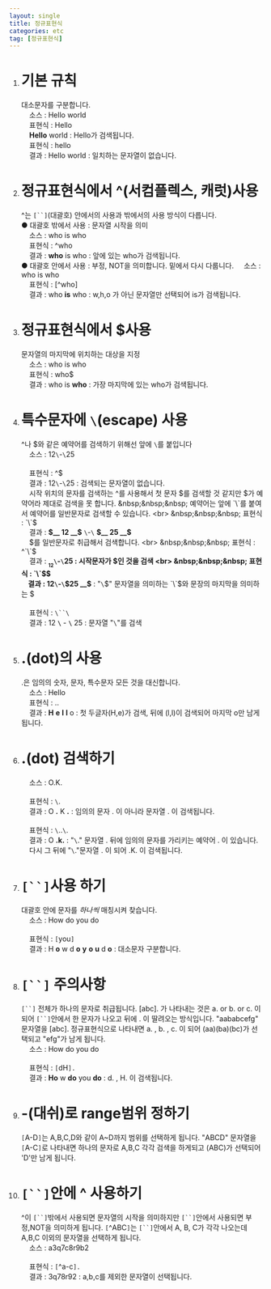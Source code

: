 ```yaml
---
layout: single
title: 정규표현식
categories: etc
tag: [정규표현식]
---
```


1. # 기본 규칙
   대소문자를 구분합니다.  
   &nbsp;&nbsp;&nbsp; 소스 : Hello world   
   &nbsp;&nbsp;&nbsp; 표현식 : Hello   
   &nbsp;&nbsp;&nbsp; __Hello__ world : Hello가 검색됩니다.   
   &nbsp;&nbsp;&nbsp; 표현식 : hello   
   &nbsp;&nbsp;&nbsp; 결과 : Hello world : 일치하는 문자열이 없습니다.   
1. # 정규표현식에서 ^(서컴플렉스, 캐럿)사용   
   ^는 `[``]`(대괄호) 안에서의 사용과 밖에서의 사용 방식이 다릅니다.   
   ● 대괄호 밖에서 사용 : 문자열 시작을 의미   
   &nbsp;&nbsp;&nbsp; 소스 : who is who   
   &nbsp;&nbsp;&nbsp; 표현식 : ^who   
   &nbsp;&nbsp;&nbsp; 결과 : __who__ is who : 앞에 있는 who가 검색됩니다.    
   ● 대괄호 안에서 사용 : 부정, NOT을 의미합니다. 밑에서 다시 다룹니다.
   &nbsp;&nbsp;&nbsp; 소스 : who is who   
   &nbsp;&nbsp;&nbsp; 표현식 : [^who]   
   &nbsp;&nbsp;&nbsp; 결과 : who __is__ who : w,h,o 가 아닌 문자열만 선택되어 is가 검색됩니다.
1. # 정규표현식에서 $사용   
   문자열의 마지막에 위치하는 대상을 지정   
   &nbsp;&nbsp;&nbsp; 소스 : who is who   
   &nbsp;&nbsp;&nbsp; 표현식 : who$   
   &nbsp;&nbsp;&nbsp; 결과 : who is __who__ : 가장 마지막에 있는 who가  검색됩니다.   
1. # 특수문자에 `\`(escape) 사용   
   ^나 $와 같은 예약어를 검색하기 위해선 앞에 `\`를 붙입니다   
   &nbsp;&nbsp;&nbsp; 소스 : $12$`\`-`\`$25$   
   <br>
   &nbsp;&nbsp;&nbsp; 표현식 : ^$   
   &nbsp;&nbsp;&nbsp; 결과 : $12$`\`-`\`$25$ : 검색되는 문자열이 없습니다.   
   &nbsp;&nbsp;&nbsp; 시작 위치의 문자를 검색하는 ^를 사용해서 첫 문자 $를 검색할 것 같지만 $가 예약어라 제대로 검색을 못 합니다.   
   &nbsp;&nbsp;&nbsp; 예약어는 앞에 `\`를 붙여서 예약어를 일반문자로 검색할 수 있습니다.   
   <br>
   &nbsp;&nbsp;&nbsp; 표현식 : `\`$   
   &nbsp;&nbsp;&nbsp; 결과 : __$__ 12 __$__ `\`-`\` __$__ 25 __$__   
   &nbsp;&nbsp;&nbsp; $를 일반문자로 취급해서 검색합니다.      
   <br>
   &nbsp;&nbsp;&nbsp; 표현식 : ^`\`$   
   &nbsp;&nbsp;&nbsp; 결과 : __$__ 12$`\`-`\`$25$ : 시작문자가 $인 것을 검색   
   <br>
   &nbsp;&nbsp;&nbsp; 표현식 : `\`$$   
   &nbsp;&nbsp;&nbsp; 결과 : $12$`\`-`\`$25 __$__ : "`\`$" 문자열을 의미하는 `\`$와 문장의 마지막을 의미하는 $    
   <br>
   &nbsp;&nbsp;&nbsp; 표현식 : `\``\`   
   &nbsp;&nbsp;&nbsp; 결과 : $12$ __`\`__ - __`\`__  $25$ : 문자열 "`\`"를 검색   
1. # .(dot)의 사용
   .은 임의의 숫자, 문자, 특수문자 모든 것을 대신합니다.   
   &nbsp;&nbsp;&nbsp; 소스 : Hello 
   <br>
   &nbsp;&nbsp;&nbsp; 표현식 : ..   
   &nbsp;&nbsp;&nbsp; 결과 : __H__ __e__ __l__ __l__ o : 첫 두글자(H,e)가 검색, 뒤에 (l,l)이 검색되어 마지막 o만 남게됩니다.   
1. # .(dot) 검색하기   
   &nbsp;&nbsp;&nbsp; 소스 : O.K.   
   <br>
   &nbsp;&nbsp;&nbsp; 표현식 : `\`.   
   &nbsp;&nbsp;&nbsp; 결과 : O __.__ K __.__ : 임의의 문자 . 이 아니라 문자열 . 이 검색됩니다.   
   <br>
   &nbsp;&nbsp;&nbsp; 표현식 : `\`..`\`.   
   &nbsp;&nbsp;&nbsp; 결과 : O __.k.__ : "`\`." 문자열 . 뒤에 임의의 문자를 가리키는 예약어 . 이 있습니다.   
   &nbsp;&nbsp;&nbsp; 다시 그 뒤에 "`\`."문자열 . 이 되어 .K. 이 검색됩니다.   
1. # `[``]`사용 하기
   대괄호 안에 문자를 *하나씩* 매칭시켜 찾습니다.   
   &nbsp;&nbsp;&nbsp; 소스 : How do you do   
   <br>
   &nbsp;&nbsp;&nbsp; 표현식 : `[`you`]`   
   &nbsp;&nbsp;&nbsp; 결과 : H __o__ w d __o__ __y__ __o__ __u__ d __o__ : 대소문자 구분합니다.
1. # `[``]` 주의사항
   `[``]` 전체가 하나의 문자로 취급됩니다. [abc]. 가 나타내는 것은 a. or b. or c. 이 되어 `[``]`안에서 한 문자가 나오고 뒤에 . 이 딸려오는 방식입니다. "aababcefg" 문자열을 [abc]. 정규표현식으로 나타내면 a. , b. , c. 이 되어 (aa)(ba)(bc)가 선택되고 "efg"가 남게 됩니다.   
   &nbsp;&nbsp;&nbsp; 소스 : How do you do   
   <br>
   &nbsp;&nbsp;&nbsp; 표현식 : `[`dH`].`   
   &nbsp;&nbsp;&nbsp; 결과 : __Ho__ w __do__ you __do__ : d. , H. 이 검색됩니다.   
1. # -(대쉬)로 range범위 정하기
   `[`A-D`]`는 A,B,C,D와 같이 A~D까지 범위를 선택하게 됩니다. "ABCD" 문자열을 `[`A-C`]`로 나타내면 하나의 문자로 A,B,C 각각 검색을 하게되고 (ABC)가 선택되어 'D'만 남게 됩니다.
1. # `[``]`안에 ^ 사용하기
   ^이 `[``]`밖에서 사용되면 문자열의 시작을 의미하지만 `[``]`안에서 사용되면 부정,NOT을 의미하게 됩니다. `[`^ABC`]`는 `[``]`안에서 A, B, C가 각각 나오는데 A,B,C 이외의 문자열을 선택하게 됩니다.   
   &nbsp;&nbsp;&nbsp; 소스 : a3q7c8r9b2   
   <br>
   &nbsp;&nbsp;&nbsp; 표현식 : `[`^a-c`].`   
   &nbsp;&nbsp;&nbsp; 결과 : 3q78r92 : a,b,c를 제외한 문자열이 선택됩니다.
